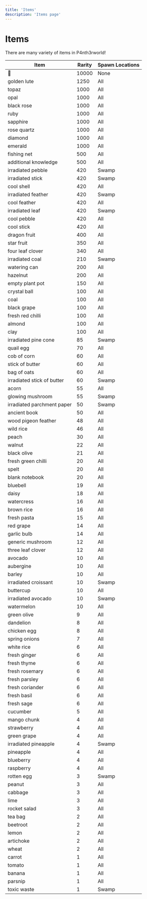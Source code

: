 ```yaml
---
title: 'Items'
description: 'Items page'
---
```


# Items

There are many variety of items in P4nth3rworld!

| Item | Rarity | Spawn Locations |
|--|--|--|
| 🐥 | 10000 | None |
| golden lute | 1250 | All |
| topaz | 1000 | All |
| opal | 1000 | All |
| black rose | 1000 | All |
| ruby | 1000 | All |
| sapphire | 1000 | All |
| rose quartz | 1000 | All |
| diamond | 1000 | All |
| emerald | 1000 | All |
| fishing net | 500 | All |
| additional knowledge | 500 | All |
| irradiated pebble | 420 | Swamp |
| irradiated stick | 420 | Swamp |
| cool shell | 420 | All |
| irradiated feather | 420 | Swamp |
| cool feather | 420 | All |
| irradiated leaf | 420 | Swamp |
| cool pebble | 420 | All |
| cool stick | 420 | All |
| dragon fruit | 400 | All |
| star fruit | 350 | All |
| four leaf clover | 340 | All |
| irradiated coal | 210 | Swamp |
| watering can | 200 | All |
| hazelnut | 200 | All |
| empty plant pot | 150 | All |
| crystal ball | 100 | All |
| coal | 100 | All |
| black grape | 100 | All |
| fresh red chilli | 100 | All |
| almond | 100 | All |
| clay | 100 | All |
| irradiated pine cone | 85 | Swamp |
| quail egg | 70 | All |
| cob of corn | 60 | All |
| stick of butter | 60 | All |
| bag of oats | 60 | All |
| irradiated stick of butter | 60 | Swamp |
| acorn | 55 | All |
| glowing mushroom | 55 | Swamp |
| irradiated parchment paper | 50 | Swamp |
| ancient book | 50 | All |
| wood pigeon feather | 48 | All |
| wild rice | 46 | All |
| peach | 30 | All |
| walnut | 22 | All |
| black olive | 21 | All |
| fresh green chilli | 20 | All |
| spelt | 20 | All |
| blank notebook | 20 | All |
| bluebell | 19 | All |
| daisy | 18 | All |
| watercress | 16 | All |
| brown rice | 16 | All |
| fresh pasta | 15 | All |
| red grape | 14 | All |
| garlic bulb | 14 | All |
| generic mushroom | 12 | All |
| three leaf clover | 12 | All |
| avocado | 10 | All |
| aubergine | 10 | All |
| barley | 10 | All |
| irradiated croissant | 10 | Swamp |
| buttercup | 10 | All |
| irradiated avocado | 10 | Swamp |
| watermelon | 10 | All |
| green olive | 9 | All |
| dandelion | 8 | All |
| chicken egg | 8 | All |
| spring onions | 7 | All |
| white rice | 6 | All |
| fresh ginger | 6 | All |
| fresh thyme | 6 | All |
| fresh rosemary | 6 | All |
| fresh parsley | 6 | All |
| fresh coriander | 6 | All |
| fresh basil | 6 | All |
| fresh sage | 6 | All |
| cucumber | 5 | All |
| mango chunk | 4 | All |
| strawberry | 4 | All |
| green grape | 4 | All |
| irradiated pineapple | 4 | Swamp |
| pineapple | 4 | All |
| blueberry | 4 | All |
| raspberry | 4 | All |
| rotten egg | 3 | Swamp |
| peanut | 3 | All |
| cabbage | 3 | All |
| lime | 3 | All |
| rocket salad | 3 | All |
| tea bag | 2 | All |
| beetroot | 2 | All |
| lemon | 2 | All |
| artichoke | 2 | All |
| wheat | 2 | All |
| carrot | 1 | All |
| tomato | 1 | All |
| banana | 1 | All |
| parsnip | 1 | All |
| toxic waste | 1 | Swamp |